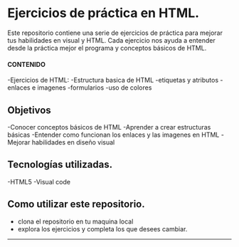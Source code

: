 # Ejercicios de práctica en HTML.
Este repositorio contiene una serie de ejercicios de práctica para mejorar tus habilidades en visual
y HTML. Cada ejercicio nos ayuda a entender desde la práctica mejor el programa y conceptos básicos de
HTML.

#### CONTENIDO
-Ejercicios de HTML:
-Estructura basica de HTML
-etiquetas y atributos
-enlaces e imagenes
-formularios
-uso de colores

## Objetivos
-Conocer conceptos básicos de HTML
-Aprender a crear estructuras básicas
-Entender como funcionan los enlaces y las imagenes en HTML
-Mejorar habilidades en diseño visual

## Tecnologías utilizadas.
-HTML5
-Visual code

## Como utilizar este repositorio.
- clona el repositorio en tu maquina local
- explora los ejercicios y completa los que desees cambiar.
  

_________________________________________________________________________________________________________________



